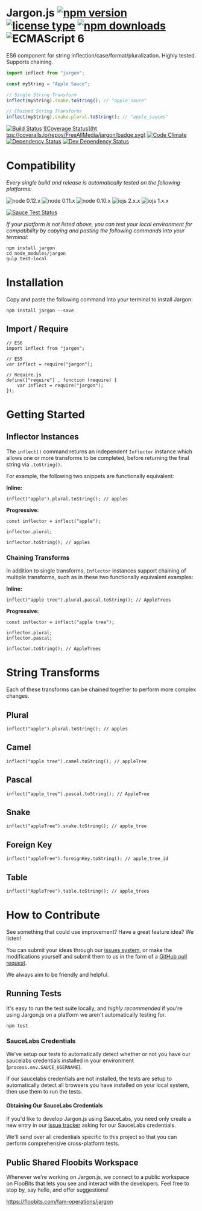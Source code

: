 # Jargon.js [![npm version](https://img.shields.io/npm/v/jargon.svg)](https://www.npmjs.com/package/jargon) [![license type](https://img.shields.io/npm/l/jargon.svg)](https://github.com/FreeAllMedia/jargon/blob/master/LICENSE) [![npm downloads](https://img.shields.io/npm/dm/jargon.svg)](https://www.npmjs.com/package/jargon) ![ECMAScript 6](https://img.shields.io/badge/ECMAScript-6-red.svg)

ES6 component for string inflection/case/format/pluralization. Highly tested. Supports chaining.

```javascript
import inflect from "jargon";

const myString = "Apple Sauce";

// Single String Transform
inflect(myString).snake.toString(); // "apple_sauce"

// Chained String Transforms
inflect(myString).snake.plural.toString(); // "apple_sauces"
```

[![Build Status](https://travis-ci.org/FreeAllMedia/jargon.png?branch=master)](https://travis-ci.org/FreeAllMedia/jargon) [![Coverage Status](ht
tps://coveralls.io/repos/FreeAllMedia/jargon/badge.svg)](https://coveralls.io/r/FreeAllMedia/jargon) [![Code Climate](https://codeclimate.com/repos/557b3d7de30ba0742500838c/badges/d525182d1790d6589836/gpa.svg)](https://codeclimate.com/repos/557b3d7de30ba0742500838c/feed) [![Dependency Status](https://david-dm.org/FreeAllMedia/jargon.png?theme=shields.io)](https://david-dm.org/FreeAllMedia/jargon?theme=shields.io) [![Dev Dependency Status](https://david-dm.org/FreeAllMedia/jargon/dev-status.svg)](https://david-dm.org/FreeAllMedia/jargon?theme=shields.io#info=devDependencies)

# Compatibility

*Every single build and release is automatically tested on the following platforms:*

![node 0.12.x](https://img.shields.io/badge/node-0.12.x-brightgreen.svg) ![node 0.11.x](https://img.shields.io/badge/node-0.11.x-brightgreen.svg) ![node 0.10.x](https://img.shields.io/badge/node-0.10.x-brightgreen.svg)
![iojs 2.x.x](https://img.shields.io/badge/iojs-2.x.x-brightgreen.svg) ![iojs 1.x.x](https://img.shields.io/badge/iojs-1.x.x-brightgreen.svg)

[![Sauce Test Status](https://saucelabs.com/browser-matrix/jargon.svg)](https://saucelabs.com/u/jargon)

*If your platform is not listed above, you can test your local environment for compatibility by copying and pasting the following commands into your terminal:*

```
npm install jargon
cd node_modules/jargon
gulp test-local
```

# Installation

Copy and paste the following command into your terminal to install Jargon:

```
npm install jargon --save
```

## Import / Require

```
// ES6
import inflect from "jargon";
```

```
// ES5
var inflect = require("jargon");
```

```
// Require.js
define(["require"] , function (require) {
    var inflect = require("jargon");
});
```

# Getting Started

## Inflector Instances

The `inflect()` command returns an independent `Inflector` instance which allows one or more transforms to be completed, before returning the final string via `.toString()`.

For example, the following two snippets are functionally equivalent:

**Inline:**

```
inflect("apple").plural.toString(); // apples
```

**Progressive:**

```
const inflector = inflect("apple");

inflector.plural;

inflector.toString(); // apples
```

### Chaining Transforms

In addition to single transforms, `Inflector` instances support chaining of multiple transforms, such as in these two functionally equivalent examples:

**Inline:**

```
inflect("apple tree").plural.pascal.toString(); // AppleTrees
```

**Progressive:**

```
const inflector = inflect("apple tree");

inflector.plural;
inflector.pascal;

inflector.toString(); // AppleTrees
```

# String Transforms

Each of these transforms can be chained together to perform more complex changes.

## Plural

```
inflect("apple").plural.toString(); // apples
```

## Camel

```
inflect("apple tree").camel.toString(); // appleTree
```

## Pascal

```
inflect("apple_tree").pascal.toString(); // AppleTree
```

## Snake

```
inflect("appleTree").snake.toString(); // apple_tree
```

## Foreign Key

```
inflect("appleTree").foreignKey.toString(); // apple_tree_id
```

## Table

```
inflect("AppleTree").table.toString(); // apple_trees
```

# How to Contribute

See something that could use improvement? Have a great feature idea? We listen!

You can submit your ideas through our [issues system](https://github.com/FreeAllMedia/jargon/issues), or make the modifications yourself and submit them to us in the form of a [GitHub pull request](https://help.github.com/articles/using-pull-requests/).

We always aim to be friendly and helpful.

## Running Tests

It's easy to run the test suite locally, and *highly recommended* if you're using Jargon.js on a platform we aren't automatically testing for.

```
npm test
```

### SauceLabs Credentials

We've setup our tests to automatically detect whether or not you have our saucelabs credentials installed in your environment (`process.env.SAUCE_USERNAME`).

If our saucelabs credentials are not installed, the tests are setup to automatically detect all browsers you have installed on your local system, then use them to run the tests.

#### Obtaining Our SauceLabs Credentials

If you'd like to develop Jargon.js using SauceLabs, you need only create a new entry in our [issue tracker](https://github.com/FreeAllMedia/jargon/issues) asking for our SauceLabs credentials.

We'll send over all credentials specific to this project so that you can perform comprehensive cross-platform tests.

## Public Shared Floobits Workspace

Whenever we're working on Jargon.js, we connect to a public workspace on FlooBits that lets you see and interact with the developers. Feel free to stop by, say hello, and offer suggestions!

https://floobits.com/fam-operations/jargon

<!-- THIS IS NOT AVAILABLE, YET

### Exceptions

In cases where you need special exceptions to inflection transforms, you can provide a list of `irregular` and `uncountable` phrases which will be honored in all subsequent instances.

```
inflect.irregular = {
  "person": "people",
  "goose": "geese"
};

inflect.uncountable = [
  "sheep"
];

inflect("goose person").plural.toString(); // geese people
inflect("sheep").plural.toString(); // sheep
```

-->
